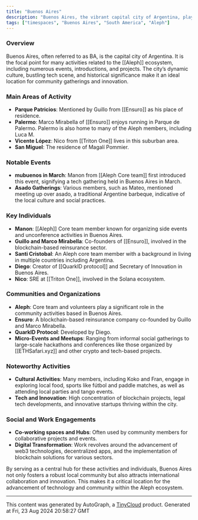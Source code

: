 ```yaml
---
title: "Buenos Aires"
description: "Buenos Aires, the vibrant capital city of Argentina, plays a significant role in the Aleph community and serves as a hub for various innovative projects and events."
tags: ["timespaces", "Buenos Aires", "South America", "Aleph"]
---
```


### Overview
Buenos Aires, often referred to as BA, is the capital city of Argentina. It is the focal point for many activities related to the [[Aleph]] ecosystem, including numerous events, introductions, and projects. The city’s dynamic culture, bustling tech scene, and historical significance make it an ideal location for community gatherings and innovation.

### Main Areas of Activity
- **Parque Patricios**: Mentioned by Guillo from [[Ensuro]] as his place of residence.
- **Palermo**: Marco Mirabella of [[Ensuro]] enjoys running in Parque de Palermo. Palermo is also home to many of the Aleph members, including Luca M.
- **Vicente López**: Nico from [[Triton One]] lives in this suburban area.
- **San Miguel**: The residence of Magalí Pommier.

### Notable Events
- **mubuenos in March**: Manon from [[Aleph Core team]] first introduced this event, signifying a tech gathering held in Buenos Aires in March.
- **Asado Gatherings**: Various members, such as Mateo, mentioned meeting up over asado, a traditional Argentine barbeque, indicative of the local culture and social practices.

### Key Individuals
- **Manon**: [[Aleph]] Core team member known for organizing side events and unconference activities in Buenos Aires.
- **Guillo and Marco Mirabella**: Co-founders of [[Ensuro]], involved in the blockchain-based reinsurance sector.
- **Santi Cristobal**: An Aleph core team member with a background in living in multiple countries including Argentina.
- **Diego**: Creator of [[QuarkID protocol]] and Secretary of Innovation in Buenos Aires.
- **Nico**: SRE at [[Triton One]], involved in the Solana ecosystem.

### Communities and Organizations
- **Aleph**: Core team and volunteers play a significant role in the community activities based in Buenos Aires.
- **Ensuro**: A blockchain-based reinsurance company co-founded by Guillo and Marco Mirabella.
- **QuarkID Protocol**: Developed by Diego.
- **Micro-Events and Meetups**: Ranging from informal social gatherings to large-scale hackathons and conferences like those organized by [[ETHSafari.xyz]] and other crypto and tech-based projects.

### Noteworthy Activities
- **Cultural Activities**: Many members, including Koko and Fran, engage in exploring local food, sports like fútbol and paddle matches, as well as attending local parties and tango events.
- **Tech and Innovation**: High concentration of blockchain projects, legal tech developments, and innovative startups thriving within the city.

### Social and Work Engagements
- **Co-working spaces and Hubs**: Often used by community members for collaborative projects and events.
- **Digital Transformation**: Work revolves around the advancement of web3 technologies, decentralized apps, and the implementation of blockchain solutions for various sectors.

By serving as a central hub for these activities and individuals, Buenos Aires not only fosters a robust local community but also attracts international collaboration and innovation. This makes it a critical location for the advancement of technology and community within the Aleph ecosystem.

---
This content was generated by AutoGraph, a [TinyCloud](https://tinycloud.xyz/) product.
Generated at Fri, 23 Aug 2024 20:58:27 GMT